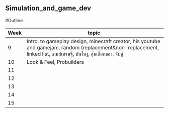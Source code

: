 ## Simulation_and_game_dev

#Outline </br>

| Week  | topic |
| --- | --- |
| 9   |  Intro. to gameplay design, minecraft creator, his youtube and gamejam, random (replacement&non-replacement, linked list, เกมส์เศรษฐี, บันไดงู, สุ่มเลือกของ, จับคู่  |
| 10  |  Look & Feel, Probuilders |
| 11  |   |
| 12  |   |
| 13  |   |
| 14  |   |
| 15  |   |
